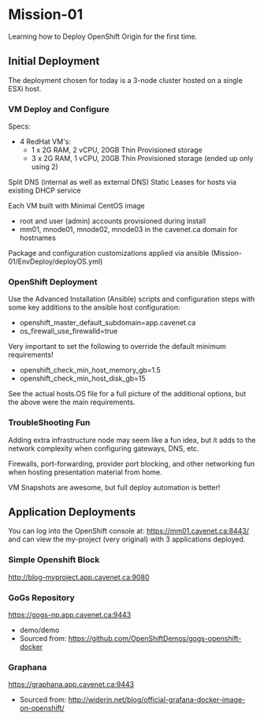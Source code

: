 # Mission-01

Learning how to Deploy OpenShift Origin for the first time.

## Initial Deployment

The deployment chosen for today is a 3-node cluster hosted on a single ESXi host.

### VM Deploy and Configure

Specs:
 - 4 RedHat VM's:
   - 1 x 2G RAM, 2 vCPU, 20GB Thin Provisioned storage
   - 3 x 2G RAM, 1 vCPU, 20GB Thin Provisioned storage (ended up only using 2)

Split DNS (internal as well as external DNS)
Static Leases for hosts via existing DHCP service

Each VM built with Minimal CentOS image
 - root and user (admin) accounts provisioned during install
 - mm01, mnode01, mnode02, mnode03 in the cavenet.ca domain for hostnames

Package and configuration customizations applied via ansible (Mission-01/EnvDeploy/deployOS.yml)

### OpenShift Deployment

Use the Advanced Installation (Ansible) scripts and configuration steps with some key additions to the ansible host configuration:
- openshift_master_default_subdomain=app.cavenet.ca
- os_firewall_use_firewalld=true

Very important to set the following to override the default minimum requirements!
- openshift_check_min_host_memory_gb=1.5
- openshift_check_min_host_disk_gb=15

See the actual hosts.OS file for a full picture of the additional options, but the above were the main requirements.

### TroubleShooting Fun
Adding extra infrastructure node may seem like a fun idea, but it adds to the network complexity when configuring gateways, DNS, etc.

Firewalls, port-forwarding, provider port blocking, and other networking fun when hosting presentation material from home.

VM Snapshots are awesome, but full deploy automation is better!

## Application Deployments

You can log into the OpenShift console at: https://mm01.cavenet.ca:8443/ and can view the my-project (very original) with 3 applications deployed.

### Simple Openshift Block
http://blog-myproject.app.cavenet.ca:9080

### GoGs Repository
https://gogs-np.app.cavenet.ca:9443
- demo/demo
- Sourced from: https://github.com/OpenShiftDemos/gogs-openshift-docker

### Graphana
https://graphana.app.cavenet.ca:9443
- Sourced from: http://widerin.net/blog/official-grafana-docker-image-on-openshift/
